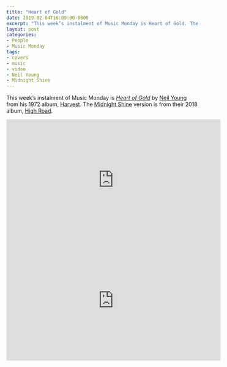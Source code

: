 ```yaml
---
title: "Heart of Gold"
date: 2019-02-04T16:00:00-0800
excerpt: "This week’s instalment of Music Monday is Heart of Gold. The 1972 Neil Young original and a 2018 cover by Midnight Shine."
layout: post
categories:
- People
- Music Monday
tags:
- covers
- music
- video
- Neil Young
- Midnight Shine
---
```

This week’s instalment of Music Monday is [_Heart of Gold_](https://en.wikipedia.org/wiki/Heart_of_Gold_(Neil_Young_song)) by
[Neil Young](http://neilyoung.com/) from his 1972 album,
[Harvest](https://en.wikipedia.org/wiki/Harvest_(Neil_Young_album)). The [Midnight Shine](https://midnightshineonline.com/)
version is from their 2018 album, [High Road](https://midnightshineonline.com/high-road/).

<div class="video-container">
<iframe width="560" height="315" src="https://www.youtube.com/embed/Eh44QPT1mPE" frameborder="0" allowfullscreen></iframe>
</div>

<div class="video-container">
<iframe width="560" height="315" src="https://www.youtube.com/embed/HMTzfSWNBhc" frameborder="0" allowfullscreen></iframe>
</div>
